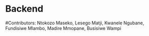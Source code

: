 # Backend
#Contributors: Ntokozo Maseko, Lesego Matji, Kwanele Ngubane, Fundisiwe Mlambo, Madire Mmopane, Busisiwe Wampi
